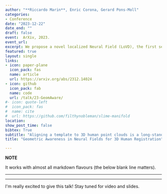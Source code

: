 ```yaml
---
author: "**Riccardo Marin**, Enric Corona, Gerard Pons-Moll"
categories:
- Conference
date: "2023-12-22"
date_end: ""
draft: false
event:  ArXiv, 2023.
event_url: 
excerpt: We propose a novel localized Neural Field (LoVD), the first self-supervised task for tuning neural fields (INT), and an efficient (takes less than a minute) registration pipeline (INLoVD), that works with out-of-distribution data (partial point clouds, clutter, different poses, ...).
featured: true
layout: single
links:
- icon: paper-plane
  icon_pack: fas
  name: article
  url: https://arxiv.org/abs/2312.14024
- icon: github
  icon_pack: fab
  name: code
  url: /talk/23-GeomAware/
#- icon: quote-left
#  icon_pack: fas
#  name: cite
#  url: https://github.com/filthynobleman/slime-manifold
location: 
show_post_time: false
bibtex: True
subtitle: "Aligning a template to 3D human point clouds is a long-standing problem crucial for tasks like animation, reconstruction, and enabling supervised learning pipelines. Recent data-driven methods leverage predicted surface correspondences; however, they are not robust to varied poses or distributions. In contrast, industrial solutions often rely on expensive manual annotations or multi-view capturing systems. Recently, neural fields have shown promising results, but their purely data-driven nature lacks geometric awareness, often resulting in a trivial misalignment of the template registration. In this work, we propose two solutions: LoVD, a novel neural field model that predicts the direction towards the localized SMPL vertices on the target surface; and INT, the first self-supervised task dedicated to neural fields that, at test time, refines the backbone, exploiting the target geometry. We combine them into INLoVD, a robust 3D Human body registration pipeline trained on a large MoCap dataset. INLoVD is efficient (takes less than a minute), solidly achieves the state of the art over public benchmarks, and provides unprecedented generalization on out-of-distribution data. We will release code and checkpoints."
title: "Geometric Awareness in Neural Fields for 3D Human Registration"

---
```

**NOTE**

It works with almost all markdown flavours (the below blank line matters).

---
---

I'm really excited to give this talk! Stay tuned for video and slides.
